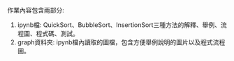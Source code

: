作業內容包含兩部分:
1. ipynb檔: QuickSort、BubbleSort、InsertionSort三種方法的解釋、舉例、流程圖、程式碼、測試。
2. graph資料夾: ipynb檔內讀取的圖檔，包含方便舉例說明的圖片以及程式流程圖。
